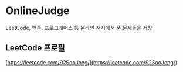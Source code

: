 # OnlineJudge
LeetCode, 백준, 프로그래머스 등 온라인 저지에서 푼 문제들을 저장

## LeetCode 프로필
[https://leetcode.com/92SooJong/](https://leetcode.com/92SooJong/)
